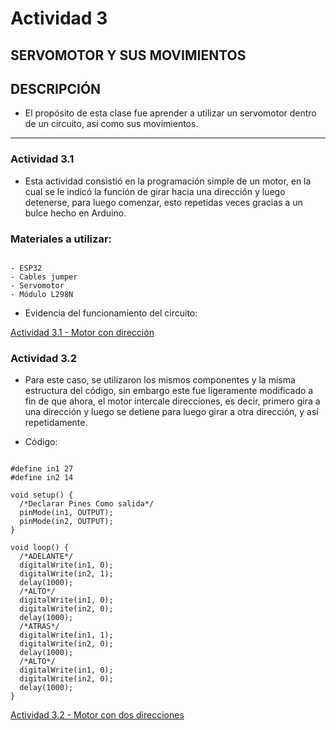 # Actividad 3

## SERVOMOTOR Y SUS MOVIMIENTOS

## DESCRIPCIÓN

- El propósito de esta clase fue aprender a utilizar un servomotor dentro de un circuito, así como sus movimientos.

---

### Actividad 3.1

- Esta actividad consistió en la programación simple de un motor, en la cual se le indicó la función de girar hacia una dirección y luego detenerse, para luego comenzar,
esto repetidas veces gracias a un bulce hecho en Arduino.

### Materiales a utilizar:

``` codigo

- ESP32
- Cables jumper
- Servomotor
- Módulo L298N

```

- Evidencia del funcionamiento del circuito: 

[Actividad 3.1 - Motor con dirección](https://drive.google.com/file/d/153vd8n8b2Rs8eGzMoDUskRyyy4laV1_M/view?usp=drive_link)


### Actividad 3.2

- Para este caso, se utilizaron los mismos componentes y la misma estructura del código, sin embargo este fue ligeramente modificado a fin de que
ahora, el motor intercale direcciones, es decir, primero gira a una dirección y luego se detiene para luego girar a otra dirección, y así repetidamente.

- Código:

``` codigo

#define in1 27
#define in2 14

void setup() {
  /*Declarar Pines Como salida*/
  pinMode(in1, OUTPUT);
  pinMode(in2, OUTPUT);
}

void loop() {
  /*ADELANTE*/
  digitalWrite(in1, 0);
  digitalWrite(in2, 1);
  delay(1000);
  /*ALTO*/
  digitalWrite(in1, 0);
  digitalWrite(in2, 0);
  delay(1000);
  /*ATRAS*/
  digitalWrite(in1, 1);
  digitalWrite(in2, 0);
  delay(1000);
  /*ALTO*/
  digitalWrite(in1, 0);
  digitalWrite(in2, 0);
  delay(1000);
}

```

[Actividad 3.2 - Motor con dos direcciones](https://drive.google.com/file/d/1TPszkumwuvpKhZ7h2D6xc5-T9R9tOFt6/view?usp=drive_link)

